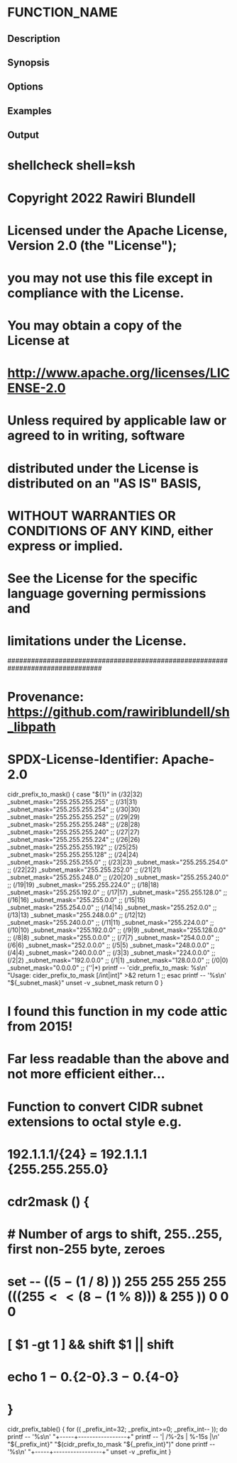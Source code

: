 # FUNCTION_NAME

## Description

## Synopsis

## Options

## Examples

## Output
# shellcheck shell=ksh

# Copyright 2022 Rawiri Blundell
#
# Licensed under the Apache License, Version 2.0 (the "License");
# you may not use this file except in compliance with the License.
# You may obtain a copy of the License at
#
#     http://www.apache.org/licenses/LICENSE-2.0
#
# Unless required by applicable law or agreed to in writing, software
# distributed under the License is distributed on an "AS IS" BASIS,
# WITHOUT WARRANTIES OR CONDITIONS OF ANY KIND, either express or implied.
# See the License for the specific language governing permissions and
# limitations under the License.
################################################################################
# Provenance: https://github.com/rawiriblundell/sh_libpath
# SPDX-License-Identifier: Apache-2.0

cidr_prefix_to_mask() {
  case "${1}" in
    (/32|32)  _subnet_mask="255.255.255.255" ;;
    (/31|31)  _subnet_mask="255.255.255.254" ;;
    (/30|30)  _subnet_mask="255.255.255.252" ;;
    (/29|29)  _subnet_mask="255.255.255.248" ;;
    (/28|28)  _subnet_mask="255.255.255.240" ;;
    (/27|27)  _subnet_mask="255.255.255.224" ;;
    (/26|26)  _subnet_mask="255.255.255.192" ;;
    (/25|25)  _subnet_mask="255.255.255.128" ;;
    (/24|24)  _subnet_mask="255.255.255.0" ;;
    (/23|23)  _subnet_mask="255.255.254.0" ;;
    (/22|22)  _subnet_mask="255.255.252.0" ;;
    (/21|21)  _subnet_mask="255.255.248.0" ;;
    (/20|20)  _subnet_mask="255.255.240.0" ;;
    (/19|19)  _subnet_mask="255.255.224.0" ;;
    (/18|18)  _subnet_mask="255.255.192.0" ;;
    (/17|17)  _subnet_mask="255.255.128.0" ;;
    (/16|16)  _subnet_mask="255.255.0.0" ;;
    (/15|15)  _subnet_mask="255.254.0.0" ;;
    (/14|14)  _subnet_mask="255.252.0.0" ;;
    (/13|13)  _subnet_mask="255.248.0.0" ;;
    (/12|12)  _subnet_mask="255.240.0.0" ;;
    (/11|11)  _subnet_mask="255.224.0.0" ;;
    (/10|10)  _subnet_mask="255.192.0.0" ;;
    (/9|9)    _subnet_mask="255.128.0.0" ;;
    (/8|8)    _subnet_mask="255.0.0.0" ;;
    (/7|7)    _subnet_mask="254.0.0.0" ;;
    (/6|6)    _subnet_mask="252.0.0.0" ;;
    (/5|5)    _subnet_mask="248.0.0.0" ;;
    (/4|4)    _subnet_mask="240.0.0.0" ;;
    (/3|3)    _subnet_mask="224.0.0.0" ;;
    (/2|2)    _subnet_mask="192.0.0.0" ;;
    (/1|1)    _subnet_mask="128.0.0.0" ;;
    (/0|0)    _subnet_mask="0.0.0.0" ;;
    (''|*)
        printf -- 'cidr_prefix_to_mask: %s\n' "Usage: cider_prefix_to_mask [/int|int]" >&2
        return 1
    ;;
  esac
  printf -- '%s\n' "${_subnet_mask}"
  unset -v _subnet_mask
  return 0
}

# I found this function in my code attic from 2015!
# Far less readable than the above and not more efficient either...
#
# Function to convert CIDR subnet extensions to octal style e.g.
# 192.1.1.1/{24} = 192.1.1.1 {255.255.255.0}
# cdr2mask () {
#   # Number of args to shift, 255..255, first non-255 byte, zeroes
#   set -- $(( 5 - ($1 / 8) )) 255 255 255 255 $(( (255 << (8 - ($1 % 8))) & 255 )) 0 0 0
#   [ $1 -gt 1 ] && shift $1 || shift
#   echo ${1-0}.${2-0}.${3-0}.${4-0}
# }

cidr_prefix_table() {
  for (( _prefix_int=32; _prefix_int>=0; _prefix_int-- )); do
    printf -- '%s\n' "+-----+-----------------+"
    printf -- '| /%-2s | %-15s |\n' "${_prefix_int}" "$(cidr_prefix_to_mask "${_prefix_int}")"
  done
  printf -- '%s\n' "+-----+-----------------+"
  unset -v _prefix_int
}
